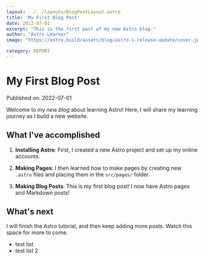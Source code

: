 ```yaml
---
layout: ../../layouts/BlogPostLayout.astro
title: 'My First Blog Post'
date: 2022-07-01
excerpt: "This is the first post of my new Astro blog."
author: "Astro Learner"
image: "https://astro.build/assets/blog/astro-1-release-update/cover.jpeg"

category: REPORT
---
```


# My First Blog Post

Published on: 2022-07-01

Welcome to my _new blog_ about learning Astro! Here, I will share my learning journey as I build a new website.

## What I've accomplished

1. **Installing Astro**: First, I created a new Astro project and set up my online accounts.

2. **Making Pages**: I then learned how to make pages by creating new `.astro` files and placing them in the `src/pages/` folder.

3. **Making Blog Posts**: This is my first blog post! I now have Astro pages and Markdown posts!

## What's next

I will finish the Astro tutorial, and then keep adding more posts. Watch this space for more to come.

- test list
- test list 2